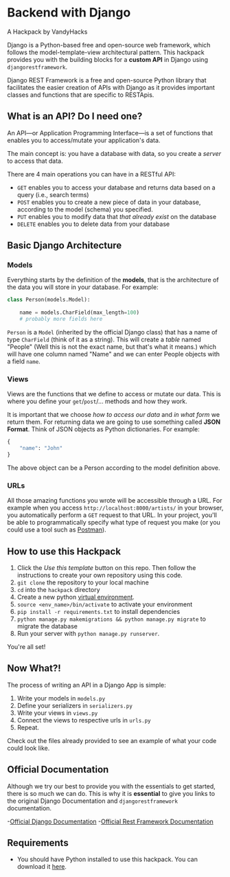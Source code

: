 # Backend with Django
A Hackpack by VandyHacks

Django is a Python-based free and open-source web framework,
which follows the model-template-view architectural pattern.
This hackpack provides you with the building blocks for a **custom
API** in Django using `djangorestframework`.

Django REST Framework is a free and open-source Python library
that facilitates the easier creation of APIs with Django as it
provides important classes and functions that are specific to
RESTApis.

## What is an API? Do I need one?

An API—or Application Programming Interface—is a set of functions
that enables you to access/mutate your application's data.

The main concept is: you have a database with data, so you create
a *server* to access that data.

There are 4 main operations you can have in a RESTful API:
- `GET` enables you to access your database and returns data based on a query (i.e., search terms)
- `POST` enables you to create a new piece of data in your database,
according to the model (schema) you specified.
- `PUT` enables you to modify data that *that already exist* on the database
- `DELETE` enables you to delete data from your database

## Basic Django Architecture

### Models

Everything starts by the definition of the **models**, that is the
architecture of the data you will store in your database. For example:
```python
class Person(models.Model):
    
    name = models.CharField(max_length=100)
    # probably more fields here

```
`Person` is a `Model` (inherited by the official Django class) that has a name of type `CharField`
(think of it as a string). This will create a *table* named "People" (Well this is not the exact name, but
 that's what it means.) which will have one column named "Name" and we can 
 enter People objects with a field `name`.
 
### Views

Views are the functions that we define to access or mutate our data. This is
where you define your `get`/`post`/... methods and how they work.

It is important that we choose *how to access our data* and *in what form* we return them. For returning
data we are going to use something called **JSON Format**. Think of JSON objects as Python
dictionaries. For example:
```python
{
    "name": "John"
}
```
The above object can be a Person according to the model definition above.

### URLs

All those amazing functions you wrote will be accessible through a URL. For example when you access
`http://localhost:8000/artists/` in your browser, you automatically perform a `GET` request
to that URL. In your project, you'll be able to programmatically specify what type of request
you make (or you could use a tool such as [Postman](https://www.getpostman.com/)).

## How to use this Hackpack

1. Click the *Use this template* button on this repo. Then follow the instructions to create your own repository
using this code.
2. `git clone` the repository to your local machine
3. `cd` into the `hackpack` directory
4. Create a new python [virtual environment](https://uoa-eresearch.github.io/eresearch-cookbook/recipe/2014/11/26/python-virtual-env/).
5. `source <env_name>/bin/activate` to activate your environment
6. `pip install -r requirements.txt` to install dependencies
7. `python manage.py makemigrations && python manage.py migrate` to migrate the database
8. Run your server with `python manage.py runserver`.

You're all set!

## Now What?!

The process of writing an API in a Django App is simple:
1. Write your models in `models.py`
2. Define your serializers in `serializers.py`
3. Write your views in `views.py`
4. Connect the views to respective urls in `urls.py`
5. Repeat.

Check out the files already provided to see an example of what your code could look like.

## Official Documentation

Although we try our best to provide you with the essentials to get started, there is
so much we can do. This is why it is **essential** to give you links to the original Django Documentation 
and `djangorestframework` documentation.

-[Official Django Documentation](https://docs.djangoproject.com/en/2.2/)
-[Official Rest Framework Documentation](https://www.django-rest-framework.org/)

## Requirements

- You should have Python installed to use this hackpack. You can download it [here](https://www.python.org).